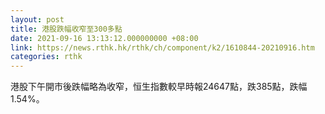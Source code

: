 ```yaml
---
layout: post
title: 港股跌幅收窄至300多點
date: 2021-09-16 13:13:12.000000000 +08:00
link: https://news.rthk.hk/rthk/ch/component/k2/1610844-20210916.htm
categories: rthk
---
```


港股下午開市後跌幅略為收窄，恒生指數較早時報24647點，跌385點，跌幅1.54%。
